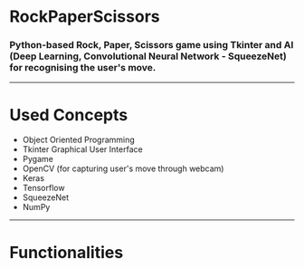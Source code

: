 # RockPaperScissors
### Python-based Rock, Paper, Scissors game using Tkinter and AI (Deep Learning, Convolutional Neural Network - SqueezeNet) for recognising the user's move.
---
# Used Concepts
- Object Oriented Programming
- Tkinter Graphical User Interface
- Pygame
- OpenCV (for capturing user's move through webcam)
- Keras
- Tensorflow
- SqueezeNet
- NumPy
---
# Functionalities
